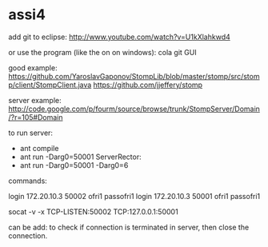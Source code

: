 assi4
=====
add git to eclipse:
http://www.youtube.com/watch?v=U1kXlahkwd4

or use the program (like the on on windows): cola git GUI

good example:
https://github.com/YaroslavGaponov/StompLib/blob/master/stomp/src/stomp/client/StompClient.java
https://github.com/jjeffery/stomp

server example:
http://code.google.com/p/fourm/source/browse/trunk/StompServer/Domain/?r=105#Domain


to run server:
* ant compile
* ant run -Darg0=50001
ServerRector:
* ant run -Darg0=50001 -Darg0=6



commands:

login 172.20.10.3 50002 ofri1 passofri1
login 172.20.10.3 50001 ofri1 passofri1

socat -v -x TCP-LISTEN:50002 TCP:127.0.0.1:50001

can be add:
to check if connection is terminated in server, then close the connection.
